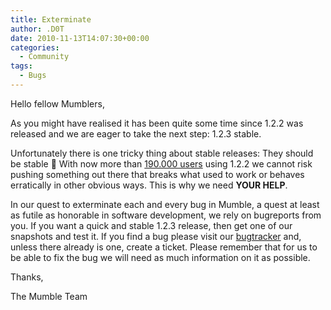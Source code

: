 ```yaml
---
title: Exterminate
author: .D0T
date: 2010-11-13T14:07:30+00:00
categories:
  - Community
tags:
  - Bugs
---
```


Hello fellow Mumblers,

As you might have realised it has been quite some time since 1.2.2 was released and we are eager to take the next step:
1.2.3 stable.

Unfortunately there is one tricky thing about stable releases: They should be stable 🙂 With now more than [190.000
users][1] using 1.2.2 we cannot risk pushing something out there that breaks what used to work or behaves erratically in
other obvious ways. This is why we need **YOUR HELP**.

In our quest to exterminate each and every bug in Mumble, a quest at least as futile as honorable in software
development, we rely on bugreports from you. If you want a quick and stable 1.2.3 release, then get one of our snapshots
and test it. If you find a bug please visit our [bugtracker][2] and, unless there already is one, create a ticket.
Please remember that for us to be able to fix the bug we will need as much information on it as possible.

Thanks,

The Mumble Team

[1]: http://www.sjuengling.de/mus/
[2]: https://github.com/mumble-voip/mumble/issues/
